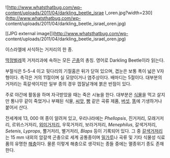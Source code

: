 ![http://www.whatsthatbug.com/wp-content/uploads/2011/04/darkling_beetle_israe
l_oren.jpg?width=230](http://www.whatsthatbug.com/wp-
content/uploads/2011/04/darkling_beetle_israel_oren.jpg)

[[JPG external image]](http://www.whatsthatbug.com/wp-
content/uploads/2011/04/darkling_beetle_israel_oren.jpg)

이스라엘에 서식하는 거저리의 한 종.

  
[딱정벌레](%EB%94%B1%EC%A0%95%EB%B2%8C%EB%A0%88.md)목 거저리과에 속하는 모든
[곤충](%EA%B3%A4%EC%B6%A9.md)의 총칭. 영어로 Darkling Beetle이라 읽는다.

부절식은 5-5-4 이고 뒷다리의 기절홈은 뒤가 닫혀 있으며, 겹눈은 보통 폭이 넓은 V자형이다. 촉각은 거의 11절이며 실 모양이거나
염주상이다. 배마디는 5절이다. 대부분의 거저리는 흑갈색이지만 일부 종의 경우 껍질날개에 붉은 반점이 있다.

주로 야간에 활동을 하며 자극받았을 때는 죽은 시늉을 한다. 대부분은 [식물](%EC%8B%9D%EB%AC%BC.md)을 먹고 살지만
통나무 같이 죽었거나 부패된 식물, [씨앗](%EC%94%A8%EC%95%97.md), [빵](%EB%B9%B5.md) 같은 곡류
제품, [버섯](%EB%B2%84%EC%84%AF.md), [똥](%EB%98%A5.md)에 기생하거나 붙어서 산다.

전세계에 13, 000 여 종이 알려져 있고, 우리나라에는 _Phellopsis_, 진거저리, 모래거저리, 르위스거저리,
[외미거저리](%EC%99%B8%EB%AF%B8%EA%B1%B0%EC%A0%80%EB%A6%AC.md), 우묵거저리, 보라거저리,
_Menephilus_, 갈색거저리, _Setenis_, _Lyprops_, 뿔거저리, 별거저리, _Blaps_ 등이 기록되어 있다. 그 중
[갈색거저리](%EA%B0%88%EC%83%89%EA%B1%B0%EC%A0%80%EB%A6%AC.md)는 15 mm 내외의 암갈색
곤충으로 세계 공통종이며 [밀가루](%EB%B0%80%EA%B0%80%EB%A3%A8.md)나 곡류 및 기타 식물성 식료품의 유명한
[해충](%ED%95%B4%EC%B6%A9.md)이다. 물론 이렇게 해충으로 생각되는 종들 중에는 멸종위기 종도 존재한다.

